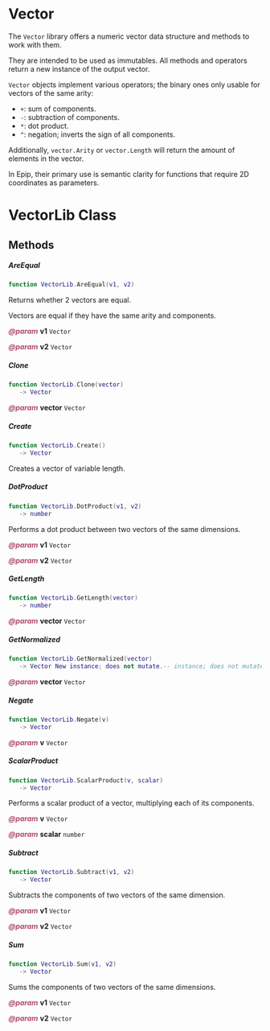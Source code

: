 # Vector
The `Vector` library offers a numeric vector data structure and methods to work with them.

They are intended to be used as immutables. All methods and operators return a new instance of the output vector.

`Vector` objects implement various operators; the binary ones only usable for vectors of the same arity:

- `+`: sum of components.
- `-`: subtraction of components.
- `*`: dot product.
- `^`: negation; inverts the sign of all components.

Additionally, `vector.Arity` or `vector.Length` will return the amount of elements in the vector.

In Epip, their primary use is semantic clarity for functions that require 2D coordinates as parameters.

<doc class="VectorLib">

# VectorLib Class

## Methods

##### AreEqual

```lua
function VectorLib.AreEqual(v1, v2)
```

Returns whether 2 vectors are equal.

Vectors are equal if they have the same arity and components.

<p style="margin-bottom:0px;"><span style="color:#B04A6E;"><b><i>@param</i></b></span> <b>v1</b> <code>Vector</code></p>

<p style="margin-bottom:0px;"><span style="color:#B04A6E;"><b><i>@param</i></b></span> <b>v2</b> <code>Vector</code></p>

##### Clone

```lua
function VectorLib.Clone(vector)
   -> Vector
```

<p style="margin-bottom:0px;"><span style="color:#B04A6E;"><b><i>@param</i></b></span> <b>vector</b> <code>Vector</code></p>

##### Create

```lua
function VectorLib.Create()
   -> Vector
```

Creates a vector of variable length.

##### DotProduct

```lua
function VectorLib.DotProduct(v1, v2)
   -> number
```

Performs a dot product between two vectors of the same dimensions.

<p style="margin-bottom:0px;"><span style="color:#B04A6E;"><b><i>@param</i></b></span> <b>v1</b> <code>Vector</code></p>

<p style="margin-bottom:0px;"><span style="color:#B04A6E;"><b><i>@param</i></b></span> <b>v2</b> <code>Vector</code></p>

##### GetLength

```lua
function VectorLib.GetLength(vector)
   -> number
```

<p style="margin-bottom:0px;"><span style="color:#B04A6E;"><b><i>@param</i></b></span> <b>vector</b> <code>Vector</code></p>

##### GetNormalized

```lua
function VectorLib.GetNormalized(vector)
   -> Vector New instance; does not mutate.-- instance; does not mutate.
```

<p style="margin-bottom:0px;"><span style="color:#B04A6E;"><b><i>@param</i></b></span> <b>vector</b> <code>Vector</code></p>

##### Negate

```lua
function VectorLib.Negate(v)
   -> Vector
```

<p style="margin-bottom:0px;"><span style="color:#B04A6E;"><b><i>@param</i></b></span> <b>v</b> <code>Vector</code></p>

##### ScalarProduct

```lua
function VectorLib.ScalarProduct(v, scalar)
   -> Vector
```

Performs a scalar product of a vector, multiplying each of its components.

<p style="margin-bottom:0px;"><span style="color:#B04A6E;"><b><i>@param</i></b></span> <b>v</b> <code>Vector</code></p>

<p style="margin-bottom:0px;"><span style="color:#B04A6E;"><b><i>@param</i></b></span> <b>scalar</b> <code>number</code></p>

##### Subtract

```lua
function VectorLib.Subtract(v1, v2)
   -> Vector
```

Subtracts the components of two vectors of the same dimension.

<p style="margin-bottom:0px;"><span style="color:#B04A6E;"><b><i>@param</i></b></span> <b>v1</b> <code>Vector</code></p>

<p style="margin-bottom:0px;"><span style="color:#B04A6E;"><b><i>@param</i></b></span> <b>v2</b> <code>Vector</code></p>

##### Sum

```lua
function VectorLib.Sum(v1, v2)
   -> Vector
```

Sums the components of two vectors of the same dimensions.

<p style="margin-bottom:0px;"><span style="color:#B04A6E;"><b><i>@param</i></b></span> <b>v1</b> <code>Vector</code></p>

<p style="margin-bottom:0px;"><span style="color:#B04A6E;"><b><i>@param</i></b></span> <b>v2</b> <code>Vector</code></p>
</doc>